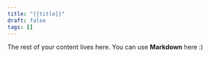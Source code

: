 ```yaml
---
title: "{{title}}"
draft: false
tags: []
---
```

 
The rest of your content lives here. You can use **Markdown** here :)